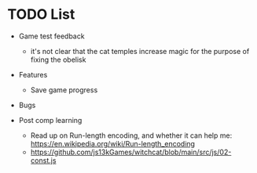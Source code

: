# TODO List

- Game test feedback
  - it's not clear that the cat temples increase magic for the purpose of fixing the obelisk
- Features
  - Save game progress
- Bugs


- Post comp learning
  - Read up on Run-length encoding, and whether it can help me: https://en.wikipedia.org/wiki/Run-length_encoding
  - https://github.com/js13kGames/witchcat/blob/main/src/js/02-const.js
